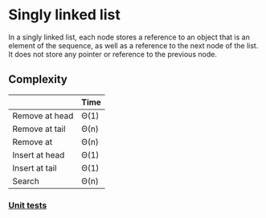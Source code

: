 # Singly linked list

In a singly linked list, each node stores a reference to an object that is an element of the sequence, as well as a reference to the next node of the list. It does not store any pointer or reference to the previous node.

## Complexity

|                            | Time |
| ---                        | ---  |
| Remove at head             | Θ(1) |
| Remove at tail             | Θ(n) |
| Remove at                  | Θ(n) |
| Insert at head             | Θ(1) |
| Insert at tail             | Θ(1) |
| Search                     | Θ(n) |

### [Unit tests](https://github.com/EugeneBuryak/Practice/blob/master/DataStructures/UTs/Lists/SinglyLinkedListUTs.cs)
